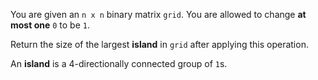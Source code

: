 You are given an `n x n` binary matrix `grid`. You are allowed to change **at most one** `0` to be `1`.

Return the size of the largest **island** in `grid` after applying this operation.

An **island** is a 4-directionally connected group of `1`s.